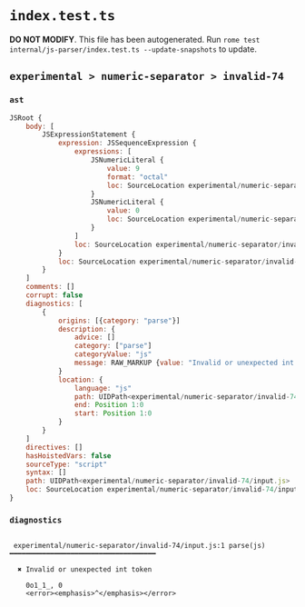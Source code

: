 # `index.test.ts`

**DO NOT MODIFY**. This file has been autogenerated. Run `rome test internal/js-parser/index.test.ts --update-snapshots` to update.

## `experimental > numeric-separator > invalid-74`

### `ast`

```javascript
JSRoot {
	body: [
		JSExpressionStatement {
			expression: JSSequenceExpression {
				expressions: [
					JSNumericLiteral {
						value: 9
						format: "octal"
						loc: SourceLocation experimental/numeric-separator/invalid-74/input.js 1:0-1:6
					}
					JSNumericLiteral {
						value: 0
						loc: SourceLocation experimental/numeric-separator/invalid-74/input.js 1:8-1:9
					}
				]
				loc: SourceLocation experimental/numeric-separator/invalid-74/input.js 1:0-1:9
			}
			loc: SourceLocation experimental/numeric-separator/invalid-74/input.js 1:0-1:9
		}
	]
	comments: []
	corrupt: false
	diagnostics: [
		{
			origins: [{category: "parse"}]
			description: {
				advice: []
				category: ["parse"]
				categoryValue: "js"
				message: RAW_MARKUP {value: "Invalid or unexpected int token"}
			}
			location: {
				language: "js"
				path: UIDPath<experimental/numeric-separator/invalid-74/input.js>
				end: Position 1:0
				start: Position 1:0
			}
		}
	]
	directives: []
	hasHoistedVars: false
	sourceType: "script"
	syntax: []
	path: UIDPath<experimental/numeric-separator/invalid-74/input.js>
	loc: SourceLocation experimental/numeric-separator/invalid-74/input.js 1:0-2:0
}
```

### `diagnostics`

```

 experimental/numeric-separator/invalid-74/input.js:1 parse(js) ━━━━━━━━━━━━━━━━━━━━━━━━━━━━━━━━━━━━

  ✖ Invalid or unexpected int token

    0o1_1_, 0
    <error><emphasis>^</emphasis></error>


```
